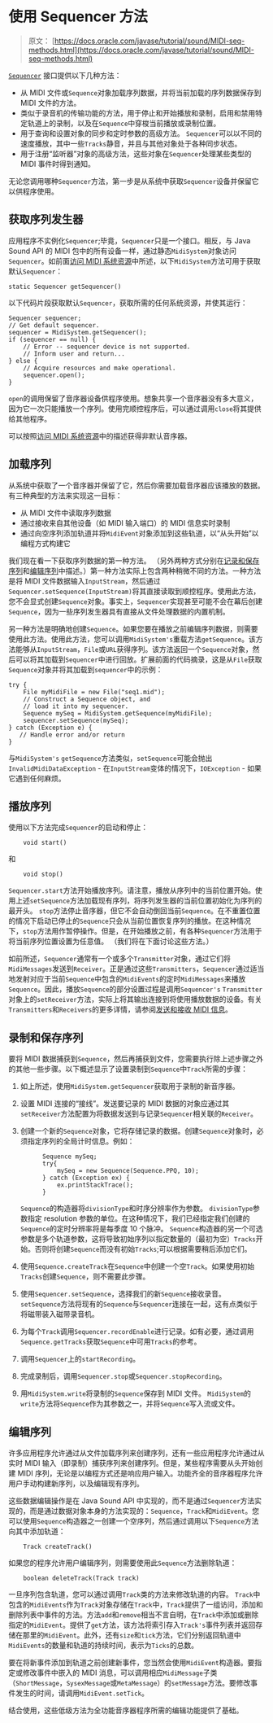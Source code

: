 # 使用 Sequencer 方法

> 原文： [https://docs.oracle.com/javase/tutorial/sound/MIDI-seq-methods.html](https://docs.oracle.com/javase/tutorial/sound/MIDI-seq-methods.html)

[`Sequencer`](https://docs.oracle.com/javase/8/docs/api/javax/sound/midi/Sequencer.html) 接口提供以下几种方法：

*   从 MIDI 文件或`Sequence`对象加载序列数据，并将当前加载的序列数据保存到 MIDI 文件的方法。
*   类似于录音机的传输功能的方法，用于停止和开始播放和录制，启用和禁用特定轨道上的录制，以及在`Sequence`中穿梭当前播放或录制位置。
*   用于查询和设置对象的同步和定时参数的高级方法。 `Sequencer`可以以不同的速度播放，其中一些`Tracks`静音，并且与其他对象处于各种同步状态。
*   用于注册“监听器”对象的高级方法，这些对象在`Sequencer`处理某些类型的 MIDI 事件时得到通知。

无论您调用哪种`Sequencer`方法，第一步是从系统中获取`Sequencer`设备并保留它以供程序使用。

## 获取序列发生器

应用程序不实例化`Sequencer`;毕竟，`Sequencer`只是一个接口。相反，与 Java Sound API 的 MIDI 包中的所有设备一样，通过静态`MidiSystem`对象访问`Sequencer`。如前面[访问 MIDI 系统资源](accessing-MIDI.html)中所述，以下`MidiSystem`方法可用于获取默认`Sequencer`：

```
static Sequencer getSequencer()

```

以下代码片段获取默认`Sequencer`，获取所需的任何系统资源，并使其运行：

```
Sequencer sequencer;
// Get default sequencer.
sequencer = MidiSystem.getSequencer(); 
if (sequencer == null) {
    // Error -- sequencer device is not supported.
    // Inform user and return...
} else {
    // Acquire resources and make operational.
    sequencer.open();
}

```

`open`的调用保留了音序器设备供程序使用。想象共享一个音序器没有多大意义，因为它一次只能播放一个序列。使用完顺控程序后，可以通过调用`close`将其提供给其他程序。

可以按照[访问 MIDI 系统资源](accessing-MIDI.html)中的描述获得非默认音序器。

## 加载序列

从系统中获取了一个音序器并保留了它，然后你需要加载音序器应该播放的数据。有三种典型的方法来实现这一目标：

*   从 MIDI 文件中读取序列数据
*   通过接收来自其他设备（如 MIDI 输入端口）的 MIDI 信息实时录制
*   通过向空序列添加轨道并将`MidiEvent`对象添加到这些轨道，以“从头开始”以编程方式构建它

我们现在看一下获取序列数据的第一种方法。 （另外两种方式分别在[记录和保存序列](#124654)和[编辑序列](#124674)中描述。）第一种方法实际上包含两种稍微不同的方法。一种方法是将 MIDI 文件数据输入`InputStream`，然后通过`Sequencer.setSequence(InputStream)`将其直接读取到顺控程序。使用此方法，您不会显式创建`Sequence`对象。事实上，`Sequencer`实现甚至可能不会在幕后创建`Sequence`，因为一些序列发生器具有直接从文件处理数据的内置机制。

另一种方法是明确地创建`Sequence`。如果您要在播放之前编辑序列数据，则需要使用此方法。使用此方法，您可以调用`MidiSystem's`重载方法`getSequence`。该方法能够从`InputStream`，`File`或`URL`获得序列。该方法返回一个`Sequence`对象，然后可以将其加载到`Sequencer`中进行回放。扩展前面的代码摘录，这是从`File`获取`Sequence`对象并将其加载到`sequencer`中的示例：

```
try {
    File myMidiFile = new File("seq1.mid");
    // Construct a Sequence object, and
    // load it into my sequencer.
    Sequence mySeq = MidiSystem.getSequence(myMidiFile);
    sequencer.setSequence(mySeq);
} catch (Exception e) {
   // Handle error and/or return
}

```

与`MidiSystem's` `getSequence`方法类似，`setSequence`可能会抛出`InvalidMidiDataException` - 在`InputStream`变体的情况下，`IOException` - 如果它遇到任何麻烦。

## 播放序列

使用以下方法完成`Sequencer`的启动和停止：

```
    void start()

```

和

```
    void stop()

```

`Sequencer.start`方法开始播放序列。请注意，播放从序列中的当前位置开始。使用上述`setSequence`方法加载现有序列，将序列发生器的当前位置初始化为序列的最开头。 `stop`方法停止音序器，但它不会自动倒回当前`Sequence`。在不重置位置的情况下启动已停止的`Sequence`只会从当前位置恢复序列的播放。在这种情况下，`stop`方法用作暂停操作。但是，在开始播放之前，有各种`Sequencer`方法用于将当前序列位置设置为任意值。 （我们将在下面讨论这些方法。）

如前所述，`Sequencer`通常有一个或多个`Transmitter`对象，通过它们将`MidiMessages`发送到`Receiver`。正是通过这些`Transmitters`，`Sequencer`通过适当地发射对应于当前`Sequence`中包含的`MidiEvents`的定时`MidiMessages`来播放`Sequence`。因此，播放`Sequence`的部分设置过程是调用`Sequencer's` `Transmitter`对象上的`setReceiver`方法，实际上将其输出连接到将使用播放数据的设备。有关`Transmitters`和`Receivers`的更多详情，请参阅[发送和接收 MIDI 信息](MIDI-messages.html)。

## 录制和保存序列

要将 MIDI 数据捕获到`Sequence`，然后再捕获到文件，您需要执行除上述步骤之外的其他一些步骤。以下概述显示了设置录制到`Sequence`中`Track`所需的步骤：

1.  如上所述，使用`MidiSystem.getSequencer`获取用于录制的新音序器。
2.  设置 MIDI 连接的“接线”。发送要记录的 MIDI 数据的对象应通过其`setReceiver`方法配置为将数据发送到与记录`Sequencer`相关联的`Receiver`。
3.  创建一个新的`Sequence`对象，它将存储记录的数据。创建`Sequence`对象时，必须指定序列的全局计时信息。例如：

    ```
          Sequence mySeq;
          try{
              mySeq = new Sequence(Sequence.PPQ, 10);
          } catch (Exception ex) { 
              ex.printStackTrace(); 
          }

    ```

    `Sequence`的构造器将`divisionType`和时序分辨率作为参数。 `divisionType`参数指定 resolution 参数的单位。在这种情况下，我们已经指定我们创建的`Sequence`的定时分辨率将是每季度 10 个脉冲。 `Sequence`构造器的另一个可选参数是多个轨道参数，这将导致初始序列以指定数量的（最初为空）`Tracks`开始。否则将创建`Sequence`而没有初始`Tracks`;可以根据需要稍后添加它们。
4.  使用`Sequence.createTrack`在`Sequence`中创建一个空`Track`。如果使用初始`Tracks`创建`Sequence`，则不需要此步骤。
5.  使用`Sequencer.setSequence`，选择我们的新`Sequence`接收录音。 `setSequence`方法将现有的`Sequence`与`Sequencer`连接在一起，这有点类似于将磁带装入磁带录音机。
6.  为每个`Track`调用`Sequencer.recordEnable`进行记录。如有必要，通过调用`Sequence.getTracks`获取`Sequence`中可用`Tracks`的参考。
7.  调用`Sequencer`上的`startRecording`。
8.  完成录制后，调用`Sequencer.stop`或`Sequencer.stopRecording`。
9.  用`MidiSystem.write`将录制的`Sequence`保存到 MIDI 文件。 `MidiSystem`的`write`方法将`Sequence`作为其参数之一，并将`Sequence`写入流或文件。

## 编辑序列

许多应用程序允许通过从文件加载序列来创建序列，还有一些应用程序允许通过从实时 MIDI 输入（即录制）捕获序列来创建序列。但是，某些程序需要从头开始创建 MIDI 序列，无论是以编程方式还是响应用户输入。功能齐全的音序器程序允许用户手动构建新序列，以及编辑现有序列。

这些数据编辑操作是在 Java Sound API 中实现的，而不是通过`Sequencer`方法实现的，而是通过数据对象本身的方法实现的：`Sequence`，`Track`和`MidiEvent`。您可以使用`Sequence`构造器之一创建一个空序列，然后通过调用以下`Sequence`方法向其中添加轨道：

```
    Track createTrack() 

```

如果您的程序允许用户编辑序列，则需要使用此`Sequence`方法删除轨道：

```
    boolean deleteTrack(Track track) 

```

一旦序列包含轨道，您可以通过调用`Track`类的方法来修改轨道的内容。 `Track`中包含的`MidiEvents`作为`Track`对象存储在`Track`中，`Track`提供了一组访问，添加和删除列表中事件的方法。方法`add`和`remove`相当不言自明，在`Track`中添加或删除指定的`MidiEvent`。提供了`get`方法，该方法将索引存入`Track's`事件列表并返回存储在那里的`MidiEvent`。此外，还有`size`和`tick`方法，它们分别返回轨道中`MidiEvents`的数量和轨道的持续时间，表示为`Ticks`的总数。

要在将新事件添加到轨道之前创建新事件，您当然会使用`MidiEvent`构造器。要指定或修改事件中嵌入的 MIDI 消息，可以调用相应`MidiMessage`子类（`ShortMessage`，`SysexMessage`或`MetaMessage`）的`setMessage`方法。要修改事件发生的时间，请调用`MidiEvent.setTick`。

结合使用，这些低级方法为全功能音序器程序所需的编辑功能提供了基础。